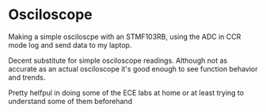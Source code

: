 # Osciloscope
Making a simple osciloscpe with an STMF103RB, using the ADC in CCR mode log and send data to my laptop. 

Decent substitute for simple osciloscope readings. Although not as accurate as an actual osciloscope it's good enough to see function behavior and trends.

Pretty helfpul in doing some of the ECE labs at home or at least trying to understand some of them beforehand


